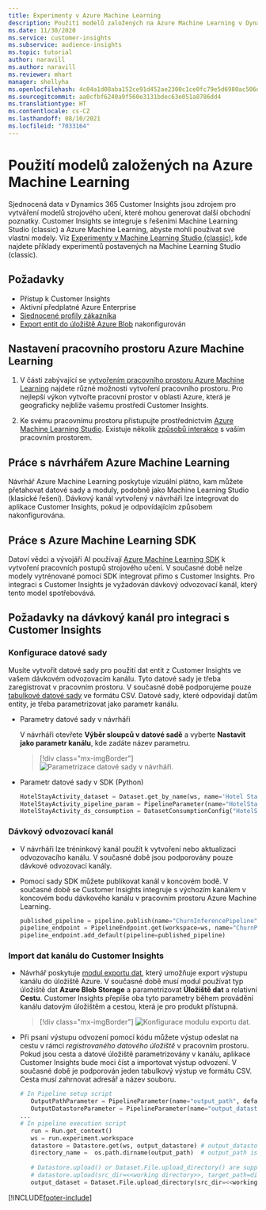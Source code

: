 ```yaml
---
title: Experimenty v Azure Machine Learning
description: Použití modelů založených na Azure Machine Learning v Dynamics 365 Customer Insights.
ms.date: 11/30/2020
ms.service: customer-insights
ms.subservice: audience-insights
ms.topic: tutorial
author: naravill
ms.author: naravill
ms.reviewer: mhart
manager: shellyha
ms.openlocfilehash: 4c04a1d08aba152ce91d452ae2300c1ce0fc79e5d6980ac506dc40d9914c9fca
ms.sourcegitcommit: aa0cfbf6240a9f560e3131bdec63e051a8786dd4
ms.translationtype: HT
ms.contentlocale: cs-CZ
ms.lasthandoff: 08/10/2021
ms.locfileid: "7033164"
---
```

# <a name="use-azure-machine-learning-based-models"></a>Použití modelů založených na Azure Machine Learning

Sjednocená data v Dynamics 365 Customer Insights jsou zdrojem pro vytváření modelů strojového učení, které mohou generovat další obchodní poznatky. Customer Insights se integruje s řešeními Machine Learning Studio (classic) a Azure Machine Learning, abyste mohli používat své vlastní modely. Viz [Experimenty v Machine Learning Studio (classic)](machine-learning-studio-experiments.md), kde najdete příklady experimentů postavených na Machine Learning Studio (classic). 

## <a name="prerequisites"></a>Požadavky

- Přístup k Customer Insights
- Aktivní předplatné Azure Enterprise
- [Sjednocené profily zákazníka](data-unification.md)
- [Export entit do úložiště Azure Blob](export-azure-blob-storage.md) nakonfigurován

## <a name="set-up-azure-machine-learning-workspace"></a>Nastavení pracovního prostoru Azure Machine Learning

1. V části zabývající se [vytvořením pracovního prostoru Azure Machine Learning](/azure/machine-learning/concept-workspace#-create-a-workspace) najdete různé možnosti vytvoření pracovního prostoru. Pro nejlepší výkon vytvořte pracovní prostor v oblasti Azure, která je geograficky nejblíže vašemu prostředí Customer Insights.

1. Ke svému pracovnímu prostoru přistupujte prostřednictvím [Azure Machine Learning Studio](https://ml.azure.com/). Existuje několik [způsobů interakce](/azure/machine-learning/concept-workspace#tools-for-workspace-interaction) s vaším pracovním prostorem.

## <a name="work-with-azure-machine-learning-designer"></a>Práce s návrhářem Azure Machine Learning

Návrhář Azure Machine Learning poskytuje vizuální plátno, kam můžete přetahovat datové sady a moduly, podobně jako Machine Learning Studio (klasické řešení). Dávkový kanál vytvořený v návrháři lze integrovat do aplikace Customer Insights, pokud je odpovídajícím způsobem nakonfigurována. 
   
## <a name="working-with-azure-machine-learning-sdk"></a>Práce s Azure Machine Learning SDK

Datoví vědci a vývojáři AI používají [Azure Machine Learning SDK](/python/api/overview/azure/ml/?preserve-view=true&view=azure-ml-py) k vytvoření pracovních postupů strojového učení. V současné době nelze modely vytrénované pomocí SDK integrovat přímo s Customer Insights. Pro integraci s Customer Insights je vyžadován dávkový odvozovací kanál, který tento model spotřebovává.

## <a name="batch-pipeline-requirements-to-integrate-with-customer-insights"></a>Požadavky na dávkový kanál pro integraci s Customer Insights

### <a name="dataset-configuration"></a>Konfigurace datové sady

Musíte vytvořit datové sady pro použití dat entit z Customer Insights ve vašem dávkovém odvozovacím kanálu. Tyto datové sady je třeba zaregistrovat v pracovním prostoru. V současné době podporujeme pouze [tabulkové datové sady](/azure/machine-learning/how-to-create-register-datasets#tabulardataset) ve formátu CSV. Datové sady, které odpovídají datům entity, je třeba parametrizovat jako parametr kanálu.
   
* Parametry datové sady v návrháři
   
     V návrháři otevřete **Výběr sloupců v datové sadě** a vyberte **Nastavit jako parametr kanálu**, kde zadáte název parametru.

     > [!div class="mx-imgBorder"]
     > ![Parametrizace datové sady v návrháři.](media/intelligence-designer-dataset-parameters.png "Parametrizace datové sady v návrháři")
   
* Parametr datové sady v SDK (Python)
   
   ```python
   HotelStayActivity_dataset = Dataset.get_by_name(ws, name='Hotel Stay Activity Data')
   HotelStayActivity_pipeline_param = PipelineParameter(name="HotelStayActivity_pipeline_param", default_value=HotelStayActivity_dataset)
   HotelStayActivity_ds_consumption = DatasetConsumptionConfig("HotelStayActivity_dataset", HotelStayActivity_pipeline_param)
   ```

### <a name="batch-inference-pipeline"></a>Dávkový odvozovací kanál
  
* V návrháři lze tréninkový kanál použít k vytvoření nebo aktualizaci odvozovacího kanálu. V současné době jsou podporovány pouze dávkové odvozovací kanály.

* Pomocí sady SDK můžete publikovat kanál v koncovém bodě. V současné době se Customer Insights integruje s výchozím kanálem v koncovém bodu dávkového kanálu v pracovním prostoru Azure Machine Learning.
   
   ```python
   published_pipeline = pipeline.publish(name="ChurnInferencePipeline", description="Published Churn Inference pipeline")
   pipeline_endpoint = PipelineEndpoint.get(workspace=ws, name="ChurnPipelineEndpoint") 
   pipeline_endpoint.add_default(pipeline=published_pipeline)
   ```

### <a name="import-pipeline-data-into-customer-insights"></a>Import dat kanálu do Customer Insights

* Návrhář poskytuje [modul exportu dat](/azure/machine-learning/algorithm-module-reference/export-data), který umožňuje export výstupu kanálu do úložiště Azure. V současné době musí modul používat typ úložiště dat **Azure Blob Storage** a parametrizovat **Úložiště dat** a relativní **Cestu**. Customer Insights přepíše oba tyto parametry během provádění kanálu datovým úložištěm a cestou, která je pro produkt přístupná.
   > [!div class="mx-imgBorder"]
   > ![Konfigurace modulu exportu dat.](media/intelligence-designer-importdata.png "Konfigurace modulu exportu dat")
   
* Při psaní výstupu odvození pomocí kódu můžete výstup odeslat na cestu v rámci *registrovaného datového úložiště* v pracovním prostoru. Pokud jsou cesta a datové úložiště parametrizovány v kanálu, aplikace Customer Insights bude moci číst a importovat výstup odvození. V současné době je podporován jeden tabulkový výstup ve formátu CSV. Cesta musí zahrnovat adresář a název souboru.

   ```python
   # In Pipeline setup script
      OutputPathParameter = PipelineParameter(name="output_path", default_value="HotelChurnOutput/HotelChurnOutput.csv")
      OutputDatastoreParameter = PipelineParameter(name="output_datastore", default_value="workspaceblobstore")
   ...
   # In pipeline execution script
      run = Run.get_context()
      ws = run.experiment.workspace
      datastore = Datastore.get(ws, output_datastore) # output_datastore is parameterized
      directory_name =  os.path.dirname(output_path)  # output_path is parameterized.
      
      # Datastore.upload() or Dataset.File.upload_directory() are supported methods to uplaod the data
      # datastore.upload(src_dir=<<working directory>>, target_path=directory_name, overwrite=False, show_progress=True)
      output_dataset = Dataset.File.upload_directory(src_dir=<<working directory>>, target = (datastore, directory_name)) # Remove trailing "/" from directory_name
   ```


[!INCLUDE[footer-include](../includes/footer-banner.md)]